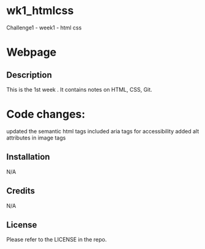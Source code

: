# wk1_htmlcss
Challenge1 - week1 - html css

# Webpage

## Description

This is the 1st week . It contains notes on HTML, CSS, Git.

# Code changes:
updated the semantic html tags
included aria tags for accessibility
added alt attributes in image tags

## Installation

N/A

## Credits

N/A

## License

Please refer to the LICENSE in the repo.
